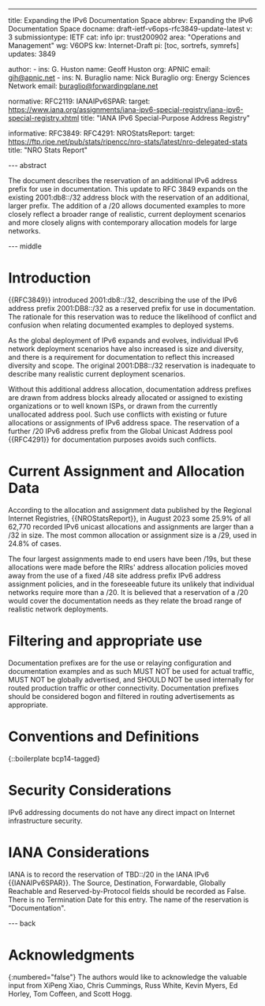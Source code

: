 ---
title: Expanding the IPv6 Documentation Space
abbrev: Expanding the IPv6 Documentation Space
docname: draft-ietf-v6ops-rfc3849-update-latest
v: 3
submissiontype: IETF
cat: info
ipr: trust200902
area: "Operations and Management"
wg: V6OPS
kw: Internet-Draft
pi: [toc, sortrefs, symrefs]
updates: 3849

author:
      -
        ins: G. Huston
        name: Geoff Huston
        org: APNIC
        email: gih@apnic.net
      -
        ins: N. Buraglio
        name: Nick Buraglio
        org: Energy Sciences Network
        email: buraglio@forwardingplane.net

normative:
  RFC2119:
  IANAIPv6SPAR:
    target: https://www.iana.org/assignments/iana-ipv6-special-registry/iana-ipv6-special-registry.xhtml
    title: "IANA IPv6 Special-Purpose Address Registry"

informative:
  RFC3849:
  RFC4291:
  NROStatsReport:
    target: https://ftp.ripe.net/pub/stats/ripencc/nro-stats/latest/nro-delegated-stats
    title: "NRO Stats Report"

--- abstract

The document describes the reservation of an additional IPv6 address prefix
for use in documentation. This update to RFC 3849 expands on the existing 2001:db8::/32
address block with the reservation of an additional, larger prefix.
The addition of a /20 allows documented examples to more closely reflect
a broader range of realistic, current deployment scenarios and more closely aligns with
contemporary allocation models for large networks.

--- middle

# Introduction

{{RFC3849}} introduced 2001:db8::/32, describing the use of the IPv6 address
prefix 2001:DB8::/32 as a reserved prefix for use in documentation. The
rationale for this reservation was to reduce the likelihood of conflict and
confusion when relating documented examples to deployed systems.

As the global deployment of IPv6 expands and evolves, individual IPv6
network deployment scenarios have also increased is size and diversity, and
there is a requirement for documentation to reflect this increased diversity
and scope. The original 2001:DB8::/32 reservation is inadequate to describe
many realistic current deployment scenarios.

Without this additional address allocation, documentation address prefixes
are drawn from address blocks already allocated or assigned to existing
organizations or to well known ISPs, or drawn from the currently unallocated
address pool. Such use conflicts with existing or future allocations or
assignments of IPv6 address space. The reservation of a further /20 IPv6
address prefix from the Global Unicast Address pool {{RFC4291}} for
documentation purposes avoids such conflicts.

# Current Assignment and Allocation Data

According to the allocation and assignment data published by the Regional
Internet Registries,
{{NROStatsReport}},
in August 2023 some 25.9% of all 62,770 recorded IPv6 unicast allocations and
assignments are larger than a /32 in size. The most common allocation or
assignment size is a /29, used in 24.8% of cases.

The four largest assignments made to end users have been /19s, but these
allocations were made before the RIRs' address allocation policies moved
away from the use of a fixed /48 site address prefix IPv6 address assignment
policies, and in the foreseeable future its unlikely that individual
networks require more than a /20. It is believed that a reservation of a /20
would cover the documentation needs as they relate the broad range of
realistic network deployments.

# Filtering and appropriate use

Documentation prefixes are for the use or relaying configuration and documentation examples and as such
MUST NOT be used for actual traffic, MUST NOT be  globally advertised, and SHOULD NOT be used internally for routed production traffic or other connectivity.
Documentation prefixes should be considered bogon and filtered in routing advertisements as appropriate.


# Conventions and Definitions

{::boilerplate bcp14-tagged}

# Security Considerations

IPv6 addressing documents do not have any direct impact on Internet
infrastructure security.

# IANA Considerations

IANA is to record the reservation of TBD::/20 in the IANA IPv6
{{IANAIPv6SPAR}}. The Source, Destination, Forwardable,
Globally Reachable and Reserved-by-Protocol fields should be recorded as
False. There is no Termination Date for this entry.
The name of the reservation is “Documentation".

--- back

# Acknowledgments
{:numbered="false"}
The authors would like to acknowledge the valuable input from XiPeng Xiao, Chris Cummings, Russ White, Kevin Myers, Ed Horley, Tom Coffeen, and Scott Hogg.
